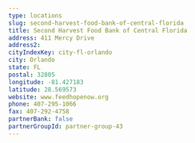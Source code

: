 ```yaml
---
type: locations
slug: second-harvest-food-bank-of-central-florida
title: Second Harvest Food Bank of Central Florida
address: 411 Mercy Drive
address2: 
cityIndexKey: city-fl-orlando
city: Orlando
state: FL
postal: 32805
longitude: -81.427183
latitude: 28.569573
website: www.feedhopenow.org
phone: 407-295-1066
fax: 407-292-4758
partnerBank: false
partnerGroupId: partner-group-43
---
```

